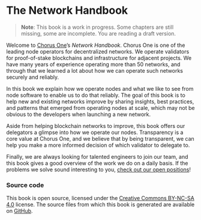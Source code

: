 # The Network Handbook

> **Note**: This book is a work in progress.
> Some chapters are still missing,
> some are incomplete.
> You are reading a draft version.

Welcome to [Chorus One][chorus]’s _Network Handbook_.
Chorus One is one of the leading node operators for decentralized networks.
We operate validators for proof-of-stake blockchains
and infrastructure for adjacent projects.
We have many years of experience operating more than 50 networks,
and through that we learned a lot
about how we can operate such networks securely and reliably.

In this book we explain how we operate nodes
and what we like to see from node software to enable us to do that reliably.
The goal of this book is to help new and existing networks improve
by sharing insights, best practices,
and patterns that emerged from operating nodes at scale,
which may not be obvious to the developers when launching a new network.

Aside from helping blockchain networks to improve,
this book offers our delegators a glimpse into how we operate our nodes.
Transparency is a core value at Chorus One,
and we believe that by being transparent,
we can help you make a more informed decision of which validator to delegate to.

Finally,
we are always looking for talented engineers to join our team,
and this book gives a good overview of the work we do on a daily basis.
If the problems we solve sound interesting to you,
[check out our open positions][careers]!

[chorus]:  https://chorus.one
[careers]: https://chorus.one/careers

### Source code

This book is open source,
licensed under the [Creative Commons BY-NC-SA 4.0][license] license.
The source files from which this book is generated
are available on [GitHub][repo].

[license]: https://creativecommons.org/licenses/by-nc-sa/4.0/
[repo]:    https://github.com/ChorusOne/network-handbook
